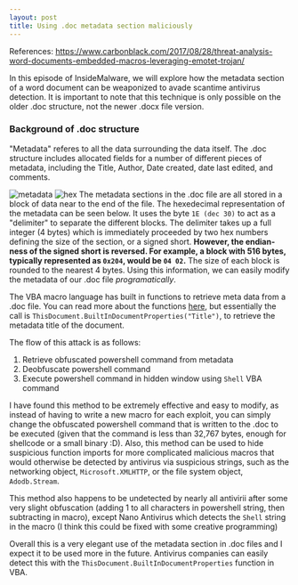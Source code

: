 ```yaml
---
layout: post
title: Using .doc metadata section maliciously
---
```

References: https://www.carbonblack.com/2017/08/28/threat-analysis-word-documents-embedded-macros-leveraging-emotet-trojan/

In this episode of InsideMalware, we will explore how the metadata section of a word document can be weaponized to avade scantime antivirus detection. It is important to note that this technique is only possible on the older .doc structure, not the newer .docx file version. 

### Background of .doc structure
"Metadata" referes to all the data surrounding the data itself. The .doc structure includes allocated fields for a number of different pieces of metadata, including the Title, Author, Date created, date last edited, and comments. 

![metadata](https://i.imgur.com/HyOsrKX.png)
![hex](https://i.imgur.com/DIMS75l.png)
The metadata sections in the .doc file are all stored in a block of data near to the end of the file. The hexedecimal representation of the metadata can be seen below. It uses the byte `1E (dec 30)` to act as a "delimiter" to separate the different blocks. The delimiter takes up a full integer (4 bytes) which is immediately proceeded by two hex numbers defining the size of the section, or a signed short. **However, the endian-ness of the signed short is reversed. For example, a block with 516 bytes, typically represented as `0x204`, would be `04 02`.** The size of each block is rounded to the nearest 4 bytes. Using this information, we can easily modify the metadata of our .doc file *programatically*. 

The VBA macro language has built in functions to retrieve meta data from a .doc file. You can read more about the functions [here](https://msdn.microsoft.com/en-us/library/4e0tda25.aspx), but essentially the call is `ThisDocument.BuiltInDocumentProperties("Title")`, to retrieve the metadata title of the document. 

The flow of this attack is as follows:
1. Retrieve obfuscated powershell command from metadata
2. Deobfuscate powershell command
3. Execute powershell command in hidden window using `Shell` VBA command

I have found this method to be extremely effective and easy to modify, as instead of having to write a new macro for each exploit, you can simply change the obfuscated powershell command that is written to the .doc to be executed (given that the command is less than 32,767 bytes, enough for shellcode or a small binary :D). Also, this method can be used to hide suspicious function imports for more complicated malicious macros that would otherwise be detected by antivirus via suspicious strings, such as the networking object, `Microsoft.XMLHTTP`, or the file system object, `Adodb.Stream`. 

This method also happens to be undetected by nearly all antivirii after some very slight obfuscation (adding 1 to all characters in powershell string, then subtracting in macro), except Nano Antivirus which detects the `Shell` string in the macro (I think this could be fixed with some creative programming)

Overall this is a very elegant use of the metadata section in .doc files and I expect it to be used more in the future. Antivirus companies can easily detect this with the `ThisDocument.BuiltInDocumentProperties` function in VBA. 
